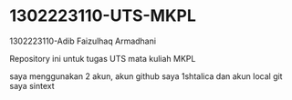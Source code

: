 # 1302223110-UTS-MKPL
1302223110-Adib Faizulhaq Armadhani

Repository ini untuk tugas UTS mata kuliah MKPL

saya menggunakan 2 akun, akun github saya 1shtalica dan akun local git saya sintext
